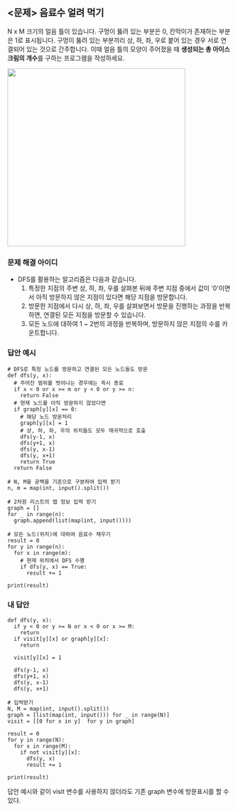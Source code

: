 ## <문제> 음료수 얼려 먹기
N x M 크기의 얼음 틀이 있습니다. 구멍이 뚫려 있는 부분은 0, 칸막이가 존재하는 부분은 1로 표시됩니다. 
구멍이 뚫려 있는 부분끼리 상, 하, 좌, 우로 붙어 있는 경우 서로 연결되어 있는 것으로 간주합니다. 
이때 얼음 틀의 모양이 주어졌을 때 **생성되는 총 아이스크림의 개수**를 구하는 프로그램을 작성하세요.

<img src=https://user-images.githubusercontent.com/62216628/161420890-1d7c3444-f0a3-4bba-aa01-a2cb3b6c2ca8.png width=400px></img>

### 문제 해결 아이디
- DFS를 활용하는 알고리즘은 다음과 같습니다.
  1. 특정한 지점의 주변 상, 하, 좌, 우를 살펴본 뒤에 주변 지점 중에서 값이 '0'이면서 아직 방문하지 않은 지점이 있다면 해당 지점을 방문합니다.
  2. 방문한 지점에서 다시 상, 하, 좌, 우를 살펴보면서 방문을 진행하는 과정을 반복하면, 연결된 모든 지점을 방문할 수 있습니다.
  3. 모든 노드에 대하여 1 ~ 2번의 과정을 반복하며, 방문하지 않은 지점의 수를 카운트합니다.

### 답안 예시
```
# DFS로 특정 노드를 방문하고 연결된 모든 노드들도 방문
def dfs(y, x):
  # 주어진 범위를 벗어나는 경우에는 즉시 종료
  if x < 0 or x >= m or y < 0 or y >= n:
    return False
  # 현재 노드를 아직 방문하지 않았다면
  if graph[y][x] == 0:
    # 해당 노드 방문처리
    graph[y][x] = 1
    # 상, 하, 좌, 우의 위치들도 모두 재귀적으로 호출
    dfs(y-1, x)
    dfs(y+1, x)
    dfs(y, x-1)
    dfs(y, x+1)
    return True
  return False
  
# N, M을 공백을 기준으로 구분하여 입력 받기
n, m = map(int, input().split())

# 2차원 리스트의 맵 정보 입력 받기
graph = []
for _ in range(n):
  graph.append(list(map(int, input())))
  
# 모든 노드(위치)에 대하여 음료수 채우기
result = 0
for y in range(n):
  for x in range(m):
    # 현재 위치에서 DFS 수행
    if dfs(y, x) == True:
      result += 1

print(result)
```

### 내 답안
```
def dfs(y, x):
  if y < 0 or y >= N or x < 0 or x >= M:
    return
  if visit[y][x] or graph[y][x]:
    return
  
  visit[y][x] = 1
  
  dfs(y-1, x)
  dfs(y+1, x)
  dfs(y, x-1)
  dfs(y, x+1)
  
# 입력받기
N, M = map(int, input().split())
graph = [list(map(int, input())) for _ in range(N)]
visit = [[0 for x in y]  for y in graph]

result = 0
for y in range(N):
  for x in range(M):
    if not visit[y][x]:
      dfs(y, x)
      result += 1

print(result)
```
답안 예시와 같이 visit 변수를 사용하지 않더라도 기존 graph 변수에 방문표시를 할 수 있다.


